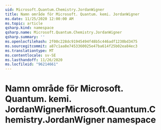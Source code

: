 ```yaml
---
uid: Microsoft.Quantum.Chemistry.JordanWigner
title: Namn område för Microsoft. Quantum. kemi. JordanWigner
ms.date: 11/25/2020 12:00:00 AM
ms.topic: article
qsharp.kind: namespace
qsharp.name: Microsoft.Quantum.Chemistry.JordanWigner
qsharp.summary: ''
ms.openlocfilehash: 2f00c228dc91945494f48b5c446adf1230bd3475
ms.sourcegitcommit: a87c1aa8e7453360025e47ba614f25b02ea84ec3
ms.translationtype: MT
ms.contentlocale: sv-SE
ms.lasthandoff: 11/26/2020
ms.locfileid: "96214661"
---
```

# <a name="microsoftquantumchemistryjordanwigner-namespace"></a><span data-ttu-id="df3ed-102">Namn område för Microsoft. Quantum. kemi. JordanWigner</span><span class="sxs-lookup"><span data-stu-id="df3ed-102">Microsoft.Quantum.Chemistry.JordanWigner namespace</span></span>



